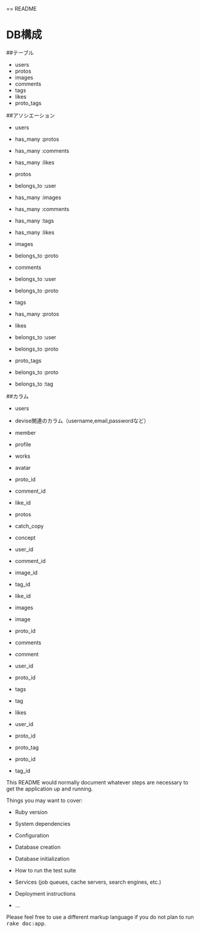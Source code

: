 == README

# DB構成

##テーブル
- users
- protos
- images
- comments
- tags
- likes
- proto_tags

##アソシエーション
- users
 - has_many :protos
 - has_many :comments
 - has_many :likes

- protos
 - belongs_to :user
 - has_many :images
 - has_many :comments
 - has_many :tags
 - has_many :likes

- images
 - belongs_to :proto

- comments
 - belongs_to :user
 - belongs_to :proto

- tags
 - has_many :protos

- likes
 - belongs_to :user
 - belongs_to :proto

- proto_tags
 - belongs_to :proto
 - belongs_to :tag

##カラム

- users
 - devise関連のカラム（username,email,passwordなど）
 - member
 - profile
 - works
 - avatar
 - proto_id
 - comment_id
 - like_id

- protos
 - catch_copy
 - concept
 - user_id
 - comment_id
 - image_id
 - tag_id
 - like_id

- images
 - image
 - proto_id

- comments
 - comment
 - user_id
 - proto_id

- tags
 - tag

- likes
 - user_id
 - proto_id

- proto_tag
 - proto_id
 - tag_id

This README would normally document whatever steps are necessary to get the
application up and running.

Things you may want to cover:

* Ruby version

* System dependencies

* Configuration

* Database creation

* Database initialization

* How to run the test suite

* Services (job queues, cache servers, search engines, etc.)

* Deployment instructions

* ...


Please feel free to use a different markup language if you do not plan to run
<tt>rake doc:app</tt>.
